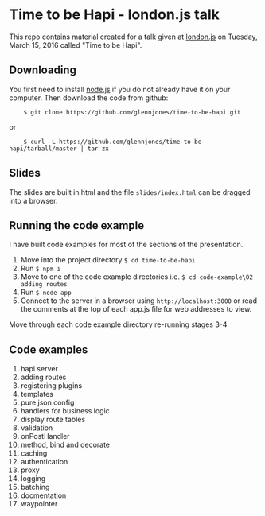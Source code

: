 # Time to be Hapi - london.js talk

This repo contains material created for a talk
given at [london.js](http://www.meetup.com/London-JavaScript-Community/events/228773686/) on Tuesday, March 15, 2016 called "Time to be Hapi".


## Downloading
You first need to install [node.js](http://nodejs.org/) if you do not already have it on your computer. Then download the code from github:
```
    $ git clone https://github.com/glennjones/time-to-be-hapi.git
```
or
```
    $ curl -L https://github.com/glennjones/time-to-be-hapi/tarball/master | tar zx
```

## Slides
The slides are built in html and the file `slides/index.html` can be dragged into a browser.


## Running the code example
I have built code examples for most of the sections of the presentation.


1. Move into the project directory `$ cd time-to-be-hapi`
2. Run `$ npm i`
2. Move to one of the code example directories i.e. `$ cd code-example\02 adding routes`
4. Run `$ node app`
5. Connect to the server in a browser using `http://localhost:3000` or read the comments at the top of each app.js file for web addresses to view.

Move through each code example directory re-running stages 3-4


## Code examples

1. hapi server
2. adding routes
3. registering plugins
4. templates
5. pure json config
6. handlers for business logic
7. display route tables
8. validation
9. onPostHandler
10. method, bind and decorate
11. caching
12. authentication
13. proxy
14. logging
15. batching
15. docmentation
16. waypointer



